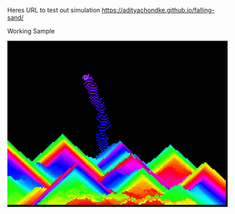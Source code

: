 Heres URL to test out simulation
https://adityachondke.github.io/falling-sand/


Working Sample 


![](https://github.com/AdityaChondke/falling-sand/blob/master/falling-sand.gif)

